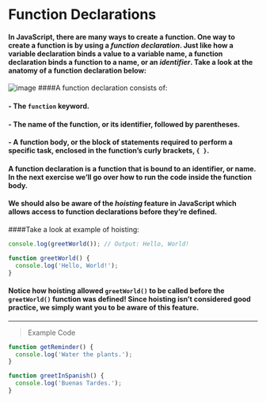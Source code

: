 # Function Declarations

#### In JavaScript, there are many ways to create a function. One way to create a function is by using a *function declaration*. Just like how a variable declaration binds a value to a variable name, a function declaration binds a function to a name, or an *identifier*. Take a look at the anatomy of a function declaration below:
![image](https://cdn.discordapp.com/attachments/720137467579334716/721937700478910484/Screen_Shot_2020-06-14_at_10.00.41_PM.png)
####A function declaration consists of:

#### - The `function` keyword.
#### - The name of the function, or its identifier, followed by parentheses.
#### - A function body, or the block of statements required to perform a specific task, enclosed in the function’s curly brackets, `{ }`.

#### A function declaration is a function that is bound to an identifier, or name. In the next exercise we’ll go over how to run the code inside the function body.

#### We should also be aware of the *hoisting* feature in JavaScript which allows access to function declarations before they’re defined.

####Take a look at example of hoisting:
```js
console.log(greetWorld()); // Output: Hello, World!

function greetWorld() {
  console.log('Hello, World!');
}
```
#### Notice how hoisting allowed `greetWorld()` to be called before the `greetWorld()` function was defined! Since hoisting isn’t considered good practice, we simply want you to be aware of this feature.
---
> Example Code
```js
function getReminder() {
  console.log('Water the plants.');
}

function greetInSpanish() {
  console.log('Buenas Tardes.');
}
```